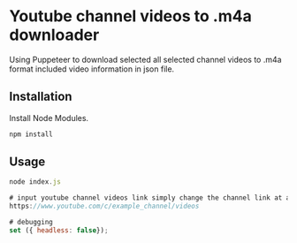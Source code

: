 # Youtube channel videos to .m4a downloader

Using Puppeteer to download selected all selected channel videos to .m4a format included video information in json file.

## Installation

Install Node Modules.

```bash
npm install
```

## Usage

```javascript
node index.js

# input youtube channel videos link simply change the channel link at app.js
https://www.youtube.com/c/example_channel/videos

# debugging
set ({ headless: false});
```
